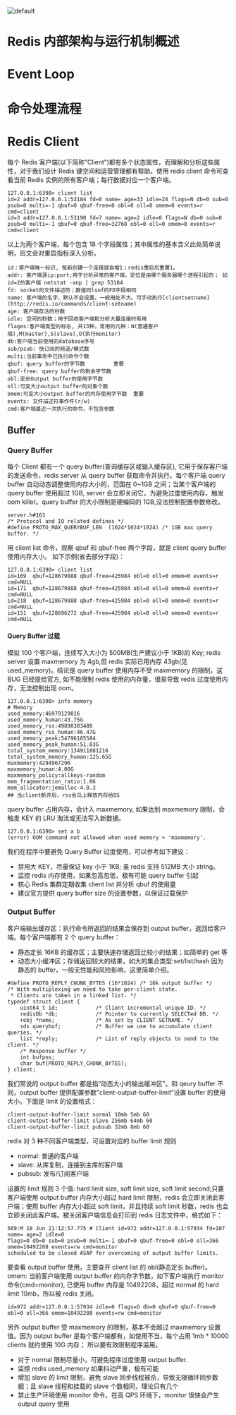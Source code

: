 ![default](https://user-images.githubusercontent.com/5803001/45228854-de88b400-b2f6-11e8-9ab0-d393ed19f21f.png)

# Redis 内部架构与运行机制概述

# Event Loop

# 命令处理流程

# Redis Client

每个 Redis 客户端(以下简称”Client”)都有多个状态属性，而理解和分析这些属性，对于我们设计 Redis 键空间和运营管理都有帮助。使用 redis client 命令可查看当前 Redis 实例的所有客户端；每行数据对应一个客户端。

```
127.0.0.1:6390> client list
id=2 addr=127.0.0.1:53184 fd=8 name= age=33 idle=24 flags=N db=0 sub=0 psub=0 multi=-1 qbuf=0 qbuf-free=0 obl=0 oll=0 omem=0 events=r cmd=client
id=3 addr=127.0.0.1:53190 fd=7 name= age=2 idle=0 flags=N db=0 sub=0 psub=0 multi=-1 qbuf=0 qbuf-free=32768 obl=0 oll=0 omem=0 events=r cmd=client
```

以上为两个客户端，每个包含 18 个字段属性；其中属性的基本含义此处简单说明，后文会对重启指标深入分析。

```
id：客户端唯一标识, 每新创建一个连接就自增1；redis重启后重置1。
addr: 客户端源ip:port;用于分析异常的客户端，定位是由哪个服务器哪个进程引起的； 如id=2的客户端 netstat -anp | grep 53184
fd: socket的文件描述符；数值同lsof的FD字段相同
name: 客户端的名字，默认不会设置，一般用处不大。可手动执行[clientsetname](http://redis.io/commands/client-setname)
age: 客户端存活的秒数
idle: 空闲的秒数；用于回收客户端和分析大量连接时有用
flages:客户端类型的标志, 共13种，常用的几种：N(普通客户端),M(master),S(slave),O(执行monitor)
db:客户端当前使用的database序号
sub/psub: 快订阅的频道/模式数
multi:当前事务中已执行命令个数
qbuf: query buffer的字节数         重要
qbuf-free: query buffer的剩余字节数
obl:定长Output buffer的使用字节数
oll:可变大小output buffer的对象个数
omem:可变大小output buffer的内存使用字节数  重要
events: 文件描述符事作件(r/w)
cmd:客户端最近一次执行的命令，不包含参数
```

## Buffer

### Query Buffer

每个 Client 都有一个 query buffer(查询缓存区或输入缓存区), 它用于保存客户端的发送命令，redis server 从 query buffer 获取命令并执行。每个客户端 query buffer 自动动态调整使用内存大小的，范围在 0~1GB 之间；当某个客户端的 query buffer 使用超过 1GB, server 会立即关闭它，为避免过度使用内存，触发 oom killer。query buffer 的大小限制是硬编码的 1GB,没法控制配置参数修改。

```
server.h#163
/* Protocol and IO related defines */
#define PROTO_MAX_QUERYBUF_LEN  (1024*1024*1024) /* 1GB max query buffer. */
```

用 client list 命令，观察 qbuf 和 qbuf-free 两个字段，就是 client query buffer 使用内存大小。
如下示例(省去部分字段)：

```
127.0.0.1:6390> client list
id=169  qbuf=128679888 qbuf-free=425984 obl=0 oll=0 omem=0 events=r cmd=NULL
id=171  qbuf=128679888 qbuf-free=425984 obl=0 oll=0 omem=0 events=r cmd=NULL
id=218  qbuf=128679888 qbuf-free=425984 obl=0 oll=0 omem=0 events=r cmd=NULL
id=151  qbuf=128696272 qbuf-free=425984 obl=0 oll=0 omem=0 events=r cmd=NULL
```

#### Query Buffer 过载

模拟 100 个客户端，连续写入大小为 500MB(生产建议小于 1KB)的 Key; redis server 设置 maxmemory 为 4gb,但 redis 实际已用内存 43gb(见 used_memory)。结论是 query buffer 使用内存不受 maxmemory 的限制，这 BUG 已经提给官方, 如不能限制 redis 使用的内存量，很易导致 redis 过度使用内存，无法控制出现 oom。

```
127.0.0.1:6390> info memory
# Memory
used_memory:46979129016
used_memory_human:43.75G
used_memory_rss:49898303488
used_memory_rss_human:46.47G
used_memory_peak:54796105584
used_memory_peak_human:51.03G
total_system_memory:134911881216
total_system_memory_human:125.65G
maxmemory:4294967296
maxmemory_human:4.00G
maxmemory_policy:allkeys-random
mem_fragmentation_ratio:1.06
mem_allocator:jemalloc-4.0.3
## 当client断开后，rss会马上释放内存给OS
```

query buffer 占用内存，会计入 maxmemory, 如果达到 maxmemory 限制，会触发 KEY 的 LRU 淘汰或无法写入新数据。

```
127.0.0.1:6390> set a b
(error) OOM command not allowed when used memory > 'maxmemory'.
```

我们在程序中要避免 Query Buffer 过度使用，可以参考如下建议：

- 禁用大 KEY，尽量保证 key 小于 1KB; 虽 redis 支持 512MB 大小 string。
- 监控 redis 内存使用，如果忽高忽低，极有可能 query buffer 引起
- 核心 Redis 集群定期收集 client list 并分析 qbuf 的使用量
- 建议官方提供 query buffer size 的设置参数，以保证过载保护

### Output Buffer

客户端输出缓存区：执行命令所返回的结果会保存到 output buffer，返回给客户端。每个客户端都有 2 个 query buffer：

- 静态定长 16KB 的缓存区；主要快速存储返回比较小的结果；如简单的 get 等
- 动态大小缓冲区；存储返回较大的结果，如大的集合类型:set/list/hash
  因为静态的 buffer，一般无性能和风险影响，这里简单介绍。

```
#define PROTO_REPLY_CHUNK_BYTES (16*1024) /* 16k output buffer */
/* With multiplexing we need to take per-client state.
 * Clients are taken in a linked list. */
typedef struct client {
    uint64_t id;            /* Client incremental unique ID. */
    redisDb *db;            /* Pointer to currently SELECTed DB. */
    robj *name;             /* As set by CLIENT SETNAME. */
    sds querybuf;           /* Buffer we use to accumulate client queries. */
    list *reply;            /* List of reply objects to send to the client. */
    /* Response buffer */
    int bufpos;
    char buf[PROTO_REPLY_CHUNK_BYTES];
} client;
```

我们常说的 output buffer 都是指“动态大小的输出缓冲区”。和 qeury buffer 不同，output buffer 提供配置参数”client-output-buffer-limit”设置 buffer 的使用大小。下面是 limit 的设置格式：

```
client-output-buffer-limit normal 10mb 5mb 60
client-output-buffer-limit slave 256mb 64mb 60
client-output-buffer-limit pubsub 32mb 8mb 60
```

redis 对 3 种不同客户端类型，可设置对应的 buffer limit 规则

- normal: 普通的客户端
- slave: 从库复制，连接到主库的客户端
- pubsub: 发布/订阅客户端

设置的 limit 规则 3 个值: hard limit size, soft limit size, soft limit second;只要客户端使用 output buffer 内存大小超过 hard limit 限制，redis 会立即关闭此客户端；使用 buffer 内存大小超过 soft limit，并且持续 soft limit 秒数，redis 也会立即关闭此客户端。被关闭客户端信息会打印到 redis 日志文件中，格式如下：

```
569:M 18 Jun 21:12:57.775 # Client id=972 addr=127.0.0.1:57934 fd=107 name= age=2 idle=0
flags=O db=0 sub=0 psub=0 multi=-1 qbuf=0 qbuf-free=0 obl=0 oll=366 omem=10492208 events=rw cmd=monitor
scheduled to be closed ASAP for overcoming of output buffer limits.
```

要查看 output buffer 使用，主要查开 client list 的 obl(静态定长 buffer)。omem: 当前客户端使用 output buffer 的内存字节数，如下客户端执行 monitor 命令(cmd=monitor), 已使用 buffer 内存是 10492208，超过 normal 的 hard limit 10mb，所以被 redis 关闭。

```
id=972 addr=127.0.0.1:57934 idle=0 flags=O db=0 qbuf=0 qbuf-free=0 obl=0 oll=366 omem=10492208 events=rw cmd=monitor
```

另外 output buffer 受 maxmemory 的限制，基本不会超过 maxmemory 设置值。因为 output buffer 是每个客户端都有，如使用不当，每个占用 1mb \* 10000 clients 就约使用 10G 内存；
所以要有效限制程序滥用。

- 对于 normal 限制尽量小，可避免程序过度使用 output buffer.
- 监控 redis used_memory 如果抖动严重，极有可能
- 增加 slave 的 limit 限制，避免 slave 同步线程被杀，导致无限循环同步数据；且 slave 线程和挂载的 slave 个数相同，理论只有几个
- 禁止生产环境使用 monitor 命令，在高 QPS 环境下，monitor 很快会产生 output query 使用
